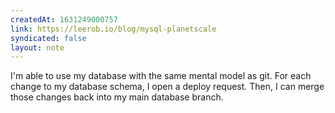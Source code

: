 ```yaml
---
createdAt: 1631249000757
link: https://leerob.io/blog/mysql-planetscale
syndicated: false
layout: note
---
```


I'm able to use my database with the same mental model as git. For each change to my database schema, I open a deploy request. Then, I can merge those changes back into my main database branch.
